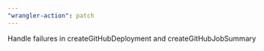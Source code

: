 ```yaml
---
"wrangler-action": patch
---
```


Handle failures in createGitHubDeployment and createGitHubJobSummary
